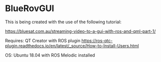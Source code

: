 # BlueRovGUI

This is being created with the use of the following tutorial:

https://bluesat.com.au/streaming-video-to-a-gui-with-ros-and-qml-part-1/ 

Requires: QT Creator with ROS plugin
https://ros-qtc-plugin.readthedocs.io/en/latest/_source/How-to-Install-Users.html 

OS: Ubuntu 18.04 with ROS Melodic installed
